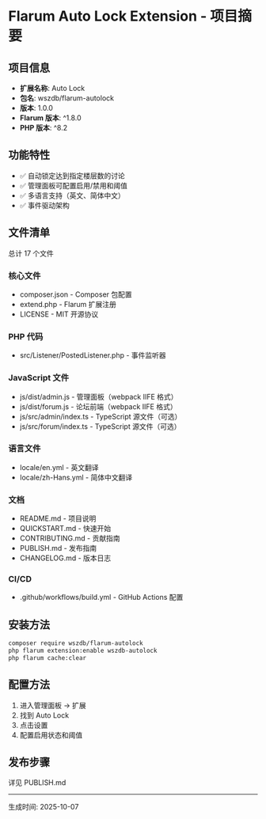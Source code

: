 # Flarum Auto Lock Extension - 项目摘要

## 项目信息
- **扩展名称**: Auto Lock
- **包名**: wszdb/flarum-autolock
- **版本**: 1.0.0
- **Flarum 版本**: ^1.8.0
- **PHP 版本**: ^8.2

## 功能特性
- ✅ 自动锁定达到指定楼层数的讨论
- ✅ 管理面板可配置启用/禁用和阈值
- ✅ 多语言支持（英文、简体中文）
- ✅ 事件驱动架构

## 文件清单
总计 17 个文件

### 核心文件
- composer.json - Composer 包配置
- extend.php - Flarum 扩展注册
- LICENSE - MIT 开源协议

### PHP 代码
- src/Listener/PostedListener.php - 事件监听器

### JavaScript 文件
- js/dist/admin.js - 管理面板（webpack IIFE 格式）
- js/dist/forum.js - 论坛前端（webpack IIFE 格式）
- js/src/admin/index.ts - TypeScript 源文件（可选）
- js/src/forum/index.ts - TypeScript 源文件（可选）

### 语言文件
- locale/en.yml - 英文翻译
- locale/zh-Hans.yml - 简体中文翻译

### 文档
- README.md - 项目说明
- QUICKSTART.md - 快速开始
- CONTRIBUTING.md - 贡献指南
- PUBLISH.md - 发布指南
- CHANGELOG.md - 版本日志

### CI/CD
- .github/workflows/build.yml - GitHub Actions 配置

## 安装方法
```bash
composer require wszdb/flarum-autolock
php flarum extension:enable wszdb-autolock
php flarum cache:clear
```

## 配置方法
1. 进入管理面板 → 扩展
2. 找到 Auto Lock
3. 点击设置
4. 配置启用状态和阈值

## 发布步骤
详见 PUBLISH.md

---
生成时间: 2025-10-07
